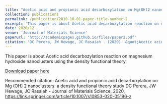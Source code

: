 ```yaml
---
title: "Acetic acid and propionic acid decarboxylation on Mg(OH)2 nanoclusters: a density functional theory study"
collection: publications
permalink: /publication/2010-10-01-paper-title-number-2
excerpt: 'This paper is about Acetic acid decarbozylation reaction on magnesium hydroxide nanoclusters using the density functional theory.'
date: 2020/12
venue: 'Journal of Materials Science'
paperurl: 'http://academicpages.github.io/files/paper2.pdf'
citation: 'DC Perera, JW Hewage, JC Rasaiah . (2020). &quot;Acetic acid and propionic acid decarboxylation on Mg (OH) 2 nanoclusters: a density functional theory study.&quot; <i>Journal of Materials Science</i>. 1(2).'
---
```

This paper is about Acetic acid decarbozylation reaction on magnesium hydroxide nanoclusters using the density functional theory.

[Download paper here](https://link.springer.com/article/10.1007/s10853-020-05196-z)

Recommended citation: Acetic acid and propionic acid decarboxylation on Mg (OH) 2 nanoclusters: a density functional theory study
DC Perera, JW Hewage, JC Rasaiah - Journal of Materials Science, 2020, https://link.springer.com/article/10.1007/s10853-020-05196-z
